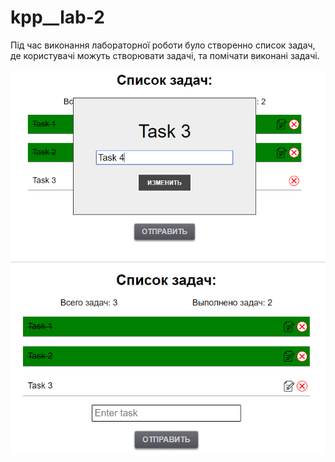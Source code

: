 # kpp__lab-2

Під час виконання лабораторної роботи було створенно список задач, де користувачі можуть створювати задачі, та помічати виконані задачі.

![Image alt](https://github.com/Ins1eme/kpp__lab-2/raw/master/screenshots/Screenshot_1.png)
<br>
![Image alt](https://github.com/Ins1eme/kpp__lab-2/raw/master/screenshots/Screenshot_2.png)

